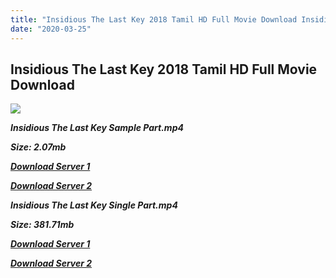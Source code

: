 ```yaml
---
title: "Insidious The Last Key 2018 Tamil HD Full Movie Download Insidious The Last Key Tamil Dubbed HD Movie Download"
date: "2020-03-25"
---
```


## Insidious The Last Key 2018 Tamil HD Full Movie Download 

![](https://images.moviebuff.com/cbce8637-0ede-4981-a3dd-21611f821fe8?w=1000)

**_Insidious The Last Key Sample Part.mp4_**

**_Size: 2.07mb_**

**_[Download Server 1](http://p1.wetransfer.vip/files/Tamil{5adf554ba90925c4992f0fe8eae1093bfca14c1a880041370a5a335b793ae9c1}20Dubbed{5adf554ba90925c4992f0fe8eae1093bfca14c1a880041370a5a335b793ae9c1}20Movies/Tamil{5adf554ba90925c4992f0fe8eae1093bfca14c1a880041370a5a335b793ae9c1}202018{5adf554ba90925c4992f0fe8eae1093bfca14c1a880041370a5a335b793ae9c1}20Dubbed{5adf554ba90925c4992f0fe8eae1093bfca14c1a880041370a5a335b793ae9c1}20Movies/Insidious{5adf554ba90925c4992f0fe8eae1093bfca14c1a880041370a5a335b793ae9c1}20The{5adf554ba90925c4992f0fe8eae1093bfca14c1a880041370a5a335b793ae9c1}20Last{5adf554ba90925c4992f0fe8eae1093bfca14c1a880041370a5a335b793ae9c1}20Key{5adf554ba90925c4992f0fe8eae1093bfca14c1a880041370a5a335b793ae9c1}20(2018)/{5adf554ba90925c4992f0fe8eae1093bfca14c1a880041370a5a335b793ae9c1}20Insidious{5adf554ba90925c4992f0fe8eae1093bfca14c1a880041370a5a335b793ae9c1}20The{5adf554ba90925c4992f0fe8eae1093bfca14c1a880041370a5a335b793ae9c1}20Last{5adf554ba90925c4992f0fe8eae1093bfca14c1a880041370a5a335b793ae9c1}20Key{5adf554ba90925c4992f0fe8eae1093bfca14c1a880041370a5a335b793ae9c1}20(2018){5adf554ba90925c4992f0fe8eae1093bfca14c1a880041370a5a335b793ae9c1}20BDRip/Insidious{5adf554ba90925c4992f0fe8eae1093bfca14c1a880041370a5a335b793ae9c1}20The{5adf554ba90925c4992f0fe8eae1093bfca14c1a880041370a5a335b793ae9c1}20Last{5adf554ba90925c4992f0fe8eae1093bfca14c1a880041370a5a335b793ae9c1}20Key{5adf554ba90925c4992f0fe8eae1093bfca14c1a880041370a5a335b793ae9c1}20(2018){5adf554ba90925c4992f0fe8eae1093bfca14c1a880041370a5a335b793ae9c1}20Sample{5adf554ba90925c4992f0fe8eae1093bfca14c1a880041370a5a335b793ae9c1}20(640x360).mp4)_**

**_[Download Server 2](http://p1.wetransfer.vip/files/Tamil{5adf554ba90925c4992f0fe8eae1093bfca14c1a880041370a5a335b793ae9c1}20Dubbed{5adf554ba90925c4992f0fe8eae1093bfca14c1a880041370a5a335b793ae9c1}20Movies/Tamil{5adf554ba90925c4992f0fe8eae1093bfca14c1a880041370a5a335b793ae9c1}202018{5adf554ba90925c4992f0fe8eae1093bfca14c1a880041370a5a335b793ae9c1}20Dubbed{5adf554ba90925c4992f0fe8eae1093bfca14c1a880041370a5a335b793ae9c1}20Movies/Insidious{5adf554ba90925c4992f0fe8eae1093bfca14c1a880041370a5a335b793ae9c1}20The{5adf554ba90925c4992f0fe8eae1093bfca14c1a880041370a5a335b793ae9c1}20Last{5adf554ba90925c4992f0fe8eae1093bfca14c1a880041370a5a335b793ae9c1}20Key{5adf554ba90925c4992f0fe8eae1093bfca14c1a880041370a5a335b793ae9c1}20(2018)/{5adf554ba90925c4992f0fe8eae1093bfca14c1a880041370a5a335b793ae9c1}20Insidious{5adf554ba90925c4992f0fe8eae1093bfca14c1a880041370a5a335b793ae9c1}20The{5adf554ba90925c4992f0fe8eae1093bfca14c1a880041370a5a335b793ae9c1}20Last{5adf554ba90925c4992f0fe8eae1093bfca14c1a880041370a5a335b793ae9c1}20Key{5adf554ba90925c4992f0fe8eae1093bfca14c1a880041370a5a335b793ae9c1}20(2018){5adf554ba90925c4992f0fe8eae1093bfca14c1a880041370a5a335b793ae9c1}20BDRip/Insidious{5adf554ba90925c4992f0fe8eae1093bfca14c1a880041370a5a335b793ae9c1}20The{5adf554ba90925c4992f0fe8eae1093bfca14c1a880041370a5a335b793ae9c1}20Last{5adf554ba90925c4992f0fe8eae1093bfca14c1a880041370a5a335b793ae9c1}20Key{5adf554ba90925c4992f0fe8eae1093bfca14c1a880041370a5a335b793ae9c1}20(2018){5adf554ba90925c4992f0fe8eae1093bfca14c1a880041370a5a335b793ae9c1}20Sample{5adf554ba90925c4992f0fe8eae1093bfca14c1a880041370a5a335b793ae9c1}20(640x360).mp4)_**

**_Insidious The Last Key Single Part.mp4_**

**_Size: 381.71mb_**

**_[Download Server 1](http://p1.wetransfer.vip/files/Tamil{5adf554ba90925c4992f0fe8eae1093bfca14c1a880041370a5a335b793ae9c1}20Dubbed{5adf554ba90925c4992f0fe8eae1093bfca14c1a880041370a5a335b793ae9c1}20Movies/Tamil{5adf554ba90925c4992f0fe8eae1093bfca14c1a880041370a5a335b793ae9c1}202018{5adf554ba90925c4992f0fe8eae1093bfca14c1a880041370a5a335b793ae9c1}20Dubbed{5adf554ba90925c4992f0fe8eae1093bfca14c1a880041370a5a335b793ae9c1}20Movies/Insidious{5adf554ba90925c4992f0fe8eae1093bfca14c1a880041370a5a335b793ae9c1}20The{5adf554ba90925c4992f0fe8eae1093bfca14c1a880041370a5a335b793ae9c1}20Last{5adf554ba90925c4992f0fe8eae1093bfca14c1a880041370a5a335b793ae9c1}20Key{5adf554ba90925c4992f0fe8eae1093bfca14c1a880041370a5a335b793ae9c1}20(2018)/{5adf554ba90925c4992f0fe8eae1093bfca14c1a880041370a5a335b793ae9c1}20Insidious{5adf554ba90925c4992f0fe8eae1093bfca14c1a880041370a5a335b793ae9c1}20The{5adf554ba90925c4992f0fe8eae1093bfca14c1a880041370a5a335b793ae9c1}20Last{5adf554ba90925c4992f0fe8eae1093bfca14c1a880041370a5a335b793ae9c1}20Key{5adf554ba90925c4992f0fe8eae1093bfca14c1a880041370a5a335b793ae9c1}20(2018){5adf554ba90925c4992f0fe8eae1093bfca14c1a880041370a5a335b793ae9c1}20BDRip/Insidious{5adf554ba90925c4992f0fe8eae1093bfca14c1a880041370a5a335b793ae9c1}20The{5adf554ba90925c4992f0fe8eae1093bfca14c1a880041370a5a335b793ae9c1}20Last{5adf554ba90925c4992f0fe8eae1093bfca14c1a880041370a5a335b793ae9c1}20Key{5adf554ba90925c4992f0fe8eae1093bfca14c1a880041370a5a335b793ae9c1}20(2018){5adf554ba90925c4992f0fe8eae1093bfca14c1a880041370a5a335b793ae9c1}20Single{5adf554ba90925c4992f0fe8eae1093bfca14c1a880041370a5a335b793ae9c1}20Part{5adf554ba90925c4992f0fe8eae1093bfca14c1a880041370a5a335b793ae9c1}20(640x360).mp4)_**

**_[Download Server 2](http://p1.wetransfer.vip/files/Tamil{5adf554ba90925c4992f0fe8eae1093bfca14c1a880041370a5a335b793ae9c1}20Dubbed{5adf554ba90925c4992f0fe8eae1093bfca14c1a880041370a5a335b793ae9c1}20Movies/Tamil{5adf554ba90925c4992f0fe8eae1093bfca14c1a880041370a5a335b793ae9c1}202018{5adf554ba90925c4992f0fe8eae1093bfca14c1a880041370a5a335b793ae9c1}20Dubbed{5adf554ba90925c4992f0fe8eae1093bfca14c1a880041370a5a335b793ae9c1}20Movies/Insidious{5adf554ba90925c4992f0fe8eae1093bfca14c1a880041370a5a335b793ae9c1}20The{5adf554ba90925c4992f0fe8eae1093bfca14c1a880041370a5a335b793ae9c1}20Last{5adf554ba90925c4992f0fe8eae1093bfca14c1a880041370a5a335b793ae9c1}20Key{5adf554ba90925c4992f0fe8eae1093bfca14c1a880041370a5a335b793ae9c1}20(2018)/{5adf554ba90925c4992f0fe8eae1093bfca14c1a880041370a5a335b793ae9c1}20Insidious{5adf554ba90925c4992f0fe8eae1093bfca14c1a880041370a5a335b793ae9c1}20The{5adf554ba90925c4992f0fe8eae1093bfca14c1a880041370a5a335b793ae9c1}20Last{5adf554ba90925c4992f0fe8eae1093bfca14c1a880041370a5a335b793ae9c1}20Key{5adf554ba90925c4992f0fe8eae1093bfca14c1a880041370a5a335b793ae9c1}20(2018){5adf554ba90925c4992f0fe8eae1093bfca14c1a880041370a5a335b793ae9c1}20BDRip/Insidious{5adf554ba90925c4992f0fe8eae1093bfca14c1a880041370a5a335b793ae9c1}20The{5adf554ba90925c4992f0fe8eae1093bfca14c1a880041370a5a335b793ae9c1}20Last{5adf554ba90925c4992f0fe8eae1093bfca14c1a880041370a5a335b793ae9c1}20Key{5adf554ba90925c4992f0fe8eae1093bfca14c1a880041370a5a335b793ae9c1}20(2018){5adf554ba90925c4992f0fe8eae1093bfca14c1a880041370a5a335b793ae9c1}20Single{5adf554ba90925c4992f0fe8eae1093bfca14c1a880041370a5a335b793ae9c1}20Part{5adf554ba90925c4992f0fe8eae1093bfca14c1a880041370a5a335b793ae9c1}20(640x360).mp4)_**
